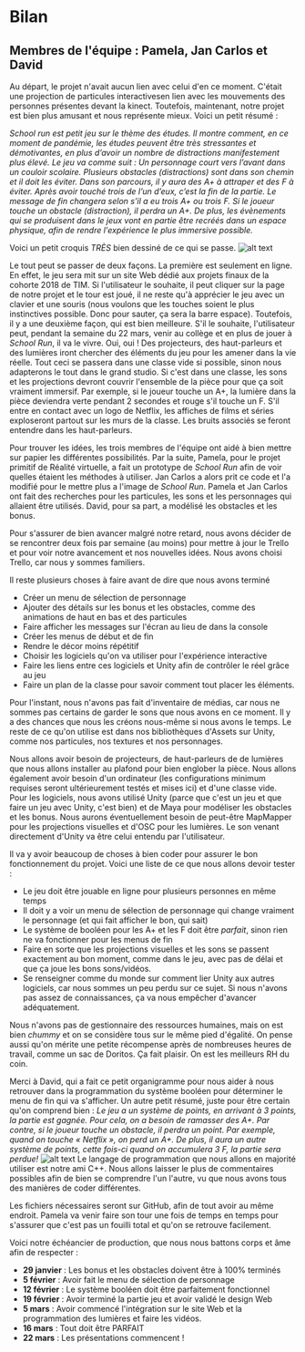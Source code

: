 # Bilan 
## Membres de l'équipe : Pamela, Jan Carlos et David

  Au départ, le projet n'avait aucun lien avec celui d'en ce moment. C'était une projection de particules interactivesen lien avec les mouvements des personnes présentes devant la kinect. Toutefois, maintenant, notre projet est bien plus amusant et nous représente mieux. Voici un petit résumé :
  
*School run est petit jeu sur le thème des
études. Il montre comment, en ce moment de pandémie, les études peuvent être très stressantes
et démotivantes, en plus d’avoir un nombre de distractions manifestement plus élevé. Le jeu va
comme suit : Un personnage court vers l’avant dans un couloir scolaire. Plusieurs obstacles
(distractions) sont dans son chemin et il doit les éviter. Dans son parcours, il y aura des A+ à
attraper et des F à éviter. Après avoir touché trois de l’un d’eux, c’est la fin de la partie. Le message
de fin changera selon s’il a eu trois A+ ou trois F. Si le joueur touche un obstacle (distraction), il
perdra un A+. De plus, les évènements qui se produisent dans le jeux vont en partie être recréés dans un espace physique, afin de rendre l'expérience le plus immersive possible.*

Voici un petit croquis *TRÈS* bien dessiné de ce qui se passe.
![alt text](https://github.com/pamelasanscartier/school_run/blob/master/scenario.jpg "Scenario")

 Le tout peut se passer de deux façons. La première est seulement en ligne. En effet, le jeu sera mit sur un site Web dédié aux projets finaux de la cohorte 2018 de TIM. Si l'utilisateur le souhaite, il peut cliquer sur la page de notre projet et le tour est joué, il ne reste qu'à apprécier le jeu avec un clavier et une souris (nous voulons que les touches soient le plus instinctives possible. Donc pour sauter, ça sera la barre espace). Toutefois, il y a une deuxième façon, qui est bien meilleure. S'il le souhaite, l'utilisateur peut, pendant la semaine du 22 mars, venir au collège et en plus de jouer à *School Run*, il va le vivre. Oui, oui ! Des projecteurs, des haut-parleurs et des lumières iront chercher des éléments du jeu pour les amener dans la vie réelle. Tout ceci se passera dans une classe vide si possible, sinon nous adapterons le tout dans le grand studio. Si c'est dans une classe, les sons et les projections devront couvrir l'ensemble de la pièce pour que ça soit vraiment immersif. Par exemple, si le joueur touche un A+, la lumière dans la pièce deviendra verte pendant 2 secondes et rouge s'il touche un F. S'il entre en contact avec un logo de Netflix, les affiches de films et séries exploseront partout sur les murs de la classe. Les bruits associés se feront entendre dans les haut-parleurs.
 
 Pour trouver les idées, les trois membres de l'équipe ont aidé à bien mettre sur papier les différentes possibilités. Par la suite, Pamela, pour le projet primitif de Réalité virtuelle, a fait un prototype de *School Run* afin de voir quelles étaient les méthodes à utiliser. Jan Carlos a alors prit ce code et l'a modifié pour le mettre plus a l'image de *School Run*. Pamela et Jan Carlos ont fait des recherches pour les particules, les sons et les personnages qui allaient être utilisés. David, pour sa part, a modélisé les obstacles et les bonus.
  
  Pour s'assurer de bien avancer malgré notre retard, nous avons décider de se rencontrer deux fois par semaine (au moins) pour mettre à jour le Trello et pour voir notre avancement et nos nouvelles idées. Nous avons choisi Trello, car nous y sommes familiers. 
  
  Il reste plusieurs choses à faire avant de dire que nous avons terminé
  - Créer un menu de sélection de personnage
  - Ajouter des détails sur les bonus et les obstacles, comme des animations de haut en bas et des particules
  - Faire afficher les messages sur l'écran au lieu de dans la console
  - Créer les menus de début et de fin
  - Rendre le décor moins répétitif
  - Choisir les logiciels qu'on va utiliser pour l'expérience interactive
  - Faire les liens entre ces logiciels et Unity afin de contrôler le réel grâce au jeu
  - Faire un plan de la classe pour savoir comment tout placer les éléments.
  
 Pour l'instant, nous n'avons pas fait d'inventaire de médias, car nous ne sommes pas certains de garder le sons que nous avons en ce moment. Il y a des chances que nous les créons nous-même si nous avons le temps. Le reste de ce qu'on utilise est dans nos bibliothèques d'Assets sur Unity, comme nos particules, nos textures et nos personnages.
 
 Nous allons avoir besoin de projecteurs, de haut-parleurs de de lumières que nous allons installer au plafond pour bien englober la pièce. Nous allons également avoir besoin d'un ordinateur (les configurations minimum requises seront ultérieurement testés et mises ici) et d'une classe vide. Pour les logiciels, nous avons utilisé Unity (parce que c'est un jeu et que faire un jeu avec Unity, c'est bien) et de Maya pour modéliser les obstacles et les bonus. Nous aurons éventuellement besoin de peut-être MapMapper pour les projections visuelles et d'OSC pour les lumières. Le son venant directement d'Unity va être celui entendu par l'utilisateur.
  
  Il va y avoir beaucoup de choses à bien coder pour assurer le bon fonctionnement du projet. Voici une liste de ce que nous allons devoir tester :
  - Le jeu doit être jouable en ligne pour plusieurs personnes en même temps
  - Il doit y a voir un menu de sélection de personnage qui change vraiment le personnage (et qui fait afficher le bon, qui sait)
  - Le système de booléen pour les A+ et les F doit être *parfait*, sinon rien ne va fonctionner pour les menus de fin
  - Faire en sorte que les projections visuelles et les sons se passent exactement au bon moment, comme dans le jeu, avec pas de délai et que ça joue les bons sons/vidéos.
  - Se renseigner comme du monde sur comment lier Unity aux autres logiciels, car nous sommes un peu perdu sur ce sujet. Si nous n'avons pas assez de connaissances, ça va nous empêcher d'avancer adéquatement.
  
  Nous n'avons pas de gestionnaire des ressources humaines, mais on est bien *chummy* et on se considère tous sur le même pied d'égalité. On pense aussi qu'on mérite une petite récompense après de nombreuses heures de travail, comme un sac de Doritos. Ça fait plaisir. On est les meilleurs RH du coin. 
  
  Merci à David, qui a fait ce petit organigramme pour nous aider à nous retrouver dans la programmation du système booléen pour déterminer le menu de fin qui va s'afficher.
  Un autre petit résumé, juste pour être certain qu'on comprend bien :
  *Le jeu a un système de points, en arrivant à 3 points, la partie est gagnée. Pour cela, on a besoin de ramasser des A+. Par contre, si le joueur touche un obstacle, il perdra un point. Par exemple, quand on touche « Netflix », on perd un A+. De plus, il aura un autre système de points, cette fois-ci quand on accumulera 3 F, la partie sera perdue!*
  ![alt text](https://github.com/pamelasanscartier/school_run/blob/master/organigramme_prog.png "Organigramme")
  Le langage de programmation que nous allons en majorité utiliser est notre ami C++. Nous allons laisser le plus de commentaires possibles afin de bien se comprendre l'un l'autre, vu que nous avons tous des manières de coder différentes.
  
  Les fichiers nécessaires seront sur GitHub, afin de tout avoir au même endroit. Pamela va venir faire son tour une fois de temps en temps pour s'assurer que c'est pas un fouilli total et qu'on se retrouve facilement.
  
  Voici notre échéancier de production, que nous nous battons corps et âme afin de respecter : 
  - **29 janvier** : Les bonus et les obstacles doivent être à 100% terminés
  - **5 février** : Avoir fait le menu de sélection de personnage
  - **12 février** : Le système booléen doit être parfaitement fonctionnel
  - **19 février** : Avoir terminé la partie jeu et avoir validé le design Web
  - **5 mars** : Avoir commencé l'intégration sur le site Web et la programmation des lumières et faire les vidéos.
  - **16 mars** : Tout doit être PARFAIT
  - **22 mars** : Les présentations commencent !
  
  
